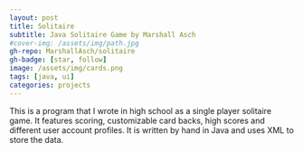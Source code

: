 ```yaml
---
layout: post
title: Solitaire
subtitle: Java Solitaire Game by Marshall Asch
#cover-img: /assets/img/path.jpg
gh-repo: MarshallAsch/solitaire
gh-badge: [star, follow]
image: /assets/img/cards.png
tags: [java, ui]
categories: projects
---
```


This is a program that I wrote in high school as a single player solitaire game.
It features scoring, customizable card backs, high scores and different user account profiles.
It is written by hand in Java and uses XML to store the data.
